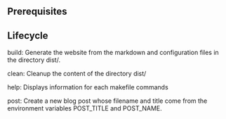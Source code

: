 ## Prerequisites


## Lifecycle

build: Generate the website from the markdown and configuration files in the directory dist/.

clean: Cleanup the content of the directory dist/

help: Displays information for each makefile commands

post: Create a new blog post whose filename and title come from the environment variables POST_TITLE and POST_NAME.
